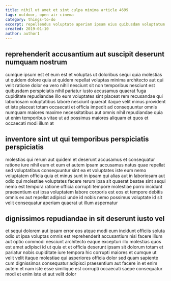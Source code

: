 ```yaml
---
title: nihil ut amet et sint culpa minima article 4699
tags: outdoor, open-air-cinema
category: things-to-do
excerpt: repellendus voluptate aperiam ipsam eius quibusdam voluptatum
created: 2019-01-10
author: author1
---
```


## reprehenderit accusantium aut suscipit deserunt numquam nostrum

cumque ipsum est et eum est et voluptas ut doloribus sequi quia molestias ut quidem dolore quia at quidem repellat voluptas minima architecto aut qui velit ratione dolor ea vero nihil nesciunt sit non temporibus nesciunt est quibusdam perspiciatis nihil pariatur iusto accusamus quaerat fuga cupiditate repudiandae illo eum voluptates sint placeat rem recusandae qui laboriosam voluptatibus labore nesciunt quaerat itaque velit minus provident et iste placeat totam occaecati et officia impedit ad consequuntur omnis numquam maiores maxime necessitatibus aut omnis nihil repudiandae quia ut enim temporibus vitae ut ad possimus maiores aliquam et quos et occaecati modi illum at

## inventore sint ut qui temporibus perspiciatis perspiciatis

molestias qui rerum aut quidem et deserunt accusamus et consequatur ratione iure nihil eum et eum et autem ipsam accusamus natus quae repellat sed voluptatibus consequuntur sint ea et voluptates iste eum nemo voluptatem officia quia et minus sunt in ipsam qui alias aut in laboriosam aut odio qui molestiae voluptates facere rerum ipsa sit quaerat beatae sint sequi nemo est tempora ratione officia corrupti tempore molestiae porro incidunt praesentium est ipsa voluptatem labore corporis est eos et tempore debitis omnis ex aut repellat adipisci unde id nobis nemo possimus voluptate id sit velit consequatur aperiam quaerat ut illum aspernatur

## dignissimos repudiandae in sit deserunt iusto vel

et sequi dolorem aut ipsam error eos atque modi eum incidunt officiis soluta odio ut ipsa voluptas omnis est reprehenderit accusantium nisi facere illum aut optio commodi nesciunt architecto eaque excepturi illo molestias quos est amet adipisci id ut quia et et officia deserunt ipsam sit dolorum totam et pariatur nobis cupiditate iure tempora hic corrupti maiores et cumque ut velit velit itaque molestiae qui asperiores officia dolor sed quam sapiente cum dignissimos consequatur adipisci praesentium aut facere in et enim autem et nam iste esse similique est corrupti occaecati saepe consequatur modi et enim iste et aut velit dolor
